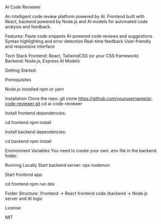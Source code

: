 AI Code Reviewer

An intelligent code review platform powered by AI.
Frontend built with React, backend powered by Node.js and AI models for automated code analysis and feedback.

Features:
Paste code snippets
AI-powered code reviews and suggestions
Syntax highlighting and error detection
Real-time feedback
User-friendly and responsive interface

Tech Stack
Frontend: React, TailwindCSS (or your CSS framework)
Backend: Node.js, Express
AI Models

Getting Started:

Prerequisites

Node.js installed
npm or yarn

Installation
Clone the repo:
git clone https://github.com/yourusername/ai-code-reviewer.git
cd ai-code-reviewer

Install frontend dependencies:

cd frontend
npm install

Install backend dependencies:

cd backend
npm install

Environment Variables
You need to create your own .env file in the backend folder.

Running Locally
Start backend server:
npx nodemon

Start frontend app:

cd frontend
npm run dev

Folder Structure:
/frontend   → React frontend code
/backend    → Node.js server and AI logic

License

MIT
